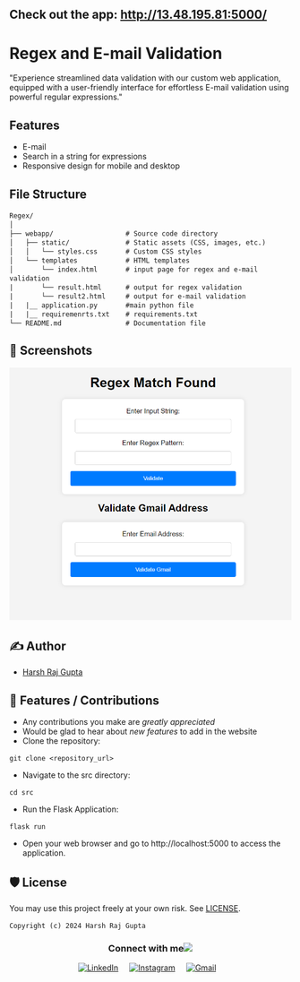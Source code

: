 ## Check out the app: http://13.48.195.81:5000/

#  Regex and E-mail Validation
"Experience streamlined data validation with our custom web application, equipped with a user-friendly interface for effortless E-mail validation using powerful regular expressions."

## Features
- E-mail
- Search in a string for expressions
- Responsive design for mobile and desktop


## File Structure
```
Regex/
│
├── webapp/                  # Source code directory
│   ├── static/              # Static assets (CSS, images, etc.)
│   │   └── styles.css       # Custom CSS styles
│   └── templates            # HTML templates
│       └── index.html       # input page for regex and e-mail validation
|       └── result.html      # output for regex validation
|       └── result2.html     # output for e-mail validation
|   |__ application.py       #main python file 
|   |__ requiremenrts.txt    # requirements.txt   
└── README.md                # Documentation file

```
## 👀 Screenshots

![image](https://raw.githubusercontent.com/Harsh1629/Assets/main/main.png)

## ✍ Author

- [Harsh Raj Gupta](https://github.com/Harsh1629)
  
## 📌 Features / Contributions
 - Any contributions you make are *greatly appreciated*
 - Would be glad to hear about *new features* to add in the website
- Clone the repository:
```
git clone <repository_url>
```
- Navigate to the src directory:
```
cd src
```
- Run the Flask Application:
```
flask run
```
- Open your web browser and go to http://localhost:5000 to access the application.

## 🛡 License

You may use this project freely at your own risk. See [LICENSE](https://choosealicense.com/licenses/mit/).

    Copyright (c) 2024 Harsh Raj Gupta



<div align="center">
<h3> Connect with me<a href="https://gifyu.com/image/Zy2f"><img src="https://github.com/milaan9/milaan9/blob/main/Handshake.gif" width="50px"></a>
</h3> 
<p align="center">
    <a href="https://www.linkedin.com/in/harsh-raj-gupta-388234250/" target="_blank"><img alt="LinkedIn" width="25px" src="https://cdn-icons-png.flaticon.com/512/3536/3536505.png"></a> &nbsp&nbsp&nbsp
    <a href="https://www.instagram.com/raj_harsh_1609/" target="_blank"><img alt="Instagram" width="25px" src="https://cdn-icons-png.flaticon.com/512/1384/1384063.png"></a> &nbsp&nbsp&nbsp
     <a href="mailto:harshgupta1629@gmail.com" target="_blank"><img alt="Gmail" width="40px" height="30px" src="https://github.com/TheDudeThatCode/TheDudeThatCode/blob/master/Assets/Gmail.svg"></a>&nbsp&nbsp&nbsp
   </p>
